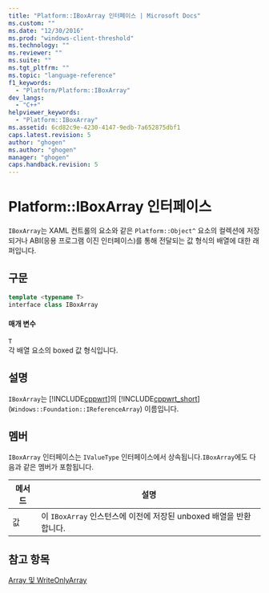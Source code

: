```yaml
---
title: "Platform::IBoxArray 인터페이스 | Microsoft Docs"
ms.custom: ""
ms.date: "12/30/2016"
ms.prod: "windows-client-threshold"
ms.technology: ""
ms.reviewer: ""
ms.suite: ""
ms.tgt_pltfrm: ""
ms.topic: "language-reference"
f1_keywords: 
  - "Platform/Platform::IBoxArray"
dev_langs: 
  - "C++"
helpviewer_keywords: 
  - "Platform::IBoxArray"
ms.assetid: 6cd82c9e-4230-4147-9edb-7a652875dbf1
caps.latest.revision: 5
author: "ghogen"
ms.author: "ghogen"
manager: "ghogen"
caps.handback.revision: 5
---
```

# Platform::IBoxArray 인터페이스
`IBoxArray`는 XAML 컨트롤의 요소와 같은 `Platform::Object^` 요소의 컬렉션에 저장되거나 ABI\(응용 프로그램 이진 인터페이스\)를 통해 전달되는 값 형식의 배열에 대한 래퍼입니다.  
  
## 구문  
  
```cpp  
template <typename T>  
interface class IBoxArray  
```  
  
#### 매개 변수  
 `T`  
 각 배열 요소의 boxed 값 형식입니다.  
  
## 설명  
 `IBoxArray`는 [!INCLUDE[cppwrt](../cppcx/includes/cppwrt-md.md)]의 [!INCLUDE[cppwrt_short](../cppcx/includes/cppwrt-short-md.md)]\(`Windows::Foundation::IReferenceArray`\) 이름입니다.  
  
## 멤버  
 `IBoxArray` 인터페이스는 `IValueType` 인터페이스에서 상속됩니다.`IBoxArray`에도 다음과 같은 멤버가 포함됩니다.  
  
|메서드|설명|  
|---------|--------|  
|값|이 `IBoxArray` 인스턴스에 이전에 저장된 unboxed 배열을 반환합니다.|  
  
## 참고 항목  
 [Array 및 WriteOnlyArray](../cppcx/array-and-writeonlyarray-c-cx.md)